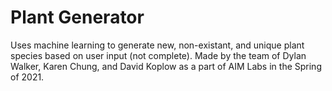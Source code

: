 # Plant Generator

Uses machine learning to generate new, non-existant, and unique plant species based on user input (not complete). 
Made by the team of Dylan Walker, Karen Chung, and David Koplow as a part of AIM Labs in the Spring of 2021.
